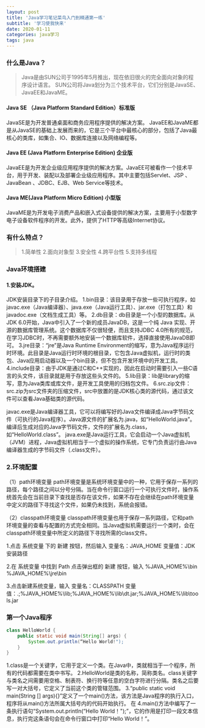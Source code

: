 ```yaml
---
layout: post
title: 'Java学习笔记菜鸟入门到精通第一练'
subtitle: '学习使我快来'
date: 2020-01-11
categories: java学习
tags: java
---
```

### 什么是Java？
> Java是由SUN公司于1995年5月推出，现在依旧很火的完全面向对象的程序设计语言。
SUN公司将Java划分为三个技术平台，它们分别是JavaSE、JavaEE和JavaME。
#### Java SE （Java Platform Standard Edition）标准版
  JavaSE是为开发普通桌面和商务应用程序提供的解决方案。 JavaEE和JavaME都是从JavaSE的基础上发展而来的，它是三个平台中最核心的部分，包括了Java最核心的类库，如集合、IO、数据库连接以及网络编程等。

#### Java EE (Java Platform Enterprise Edition) 企业版
  JavaEE是为开发企业级应用程序提供的解决方案。JavaEE可被看作一个技术平台，用于开发、装配以及部署企业级应用程序。其中主要包括Servlet、JSP 、JavaBean 、JDBC、EJB、Web Service等技术。
#### Java ME(Java Platform Micro Edition) 小型版
  JavaME是为开发电子消费产品和嵌入式设备提供的解决方案，主要用于小型数字电子设备软件程序的开发。此外，提供了HTTP等高级Internet协议。

### 有什么特点？
> 1.简单性
> 2.面向对象型
> 3.安全性
> 4.跨平台性
> 5.支持多线程

### Java环境搭建
#### 1.安装JDK。
JDK安装目录下的子目录介绍。
1.bin目录：该目录用于存放一些可执行程序，如javac.exe（Java编译器）、java.exe（Java运行工具）、jar.exe（打包工具）和javadoc.exe（文档生成工具）等。
2.db目录：db目录是一个小型的数据库。从JDK 6.0开始，Java中引入了一个新的成员JavaDB，这是一个纯 Java 实现、开源的数据库管理系统。这个数据库不仅很轻便，而且支持JDBC 4.0所有的规范，在学习JDBC时，不再需要额外地安装一个数据库软件，选择直接使用JavaDB即可。
3.jre目录：“jre”是Java Runtime Environment的缩写，意为Java程序运行时环境。此目录是Java运行时环境的根目录，它包含Java虚拟机，运行时的类包、Java应用启动器以及一个bin目录，但不包含开发环境中的开发工具。
4.include目录：由于JDK是通过C和C++实现的，因此在启动时需要引入一些C语言的头文件，该目录就是用于存放这些头文件的。
5.lib目录：lib是library的缩写，意为Java类库或库文件，是开发工具使用的归档包文件。
6.src.zip文件：src.zip为src文件夹的压缩文件，src中放置的是JDK核心类的源代码，通过该文件可以查看Java基础类的源代码。

javac.exe是Java编译器工具，它可以将编写好的Java文件编译成Java字节码文件（可执行的Java程序）。Java源文件的扩展名为.java，如“HelloWorld.java”。编译后生成对应的Java字节码文件，文件的扩展名为.class，如“HelloWorld.class”。
java.exe是Java运行工具，它会启动一个Java虚拟机（JVM）进程，Java虚拟机相当于一个虚拟的操作系统，它专门负责运行由Java编译器生成的字节码文件（.class文件）。

### 2.环境配置
（1）path环境变量
         path环境变量是系统环境变量中的一种，它用于保存一系列的路径，每个路径之间以分号分隔。当在命令行窗口运行一个可执行文件时，操作系统首先会在当前目录下查找是否存在该文件，如果不存在会继续在path环境变量中定义的路径下寻找这个文件，如果仍未找到，系统会报错。

（2）classpath环境变量
         classpath环境变量也用于保存一系列路径，它和path环境变量的查看与配置的方式完全相同。当Java虚拟机需要运行一个类时，会在classpath环境变量中所定义的路径下寻找所需的class文件。

1.点击 系统变量 下的 新建 按钮，然后输入
变量名：JAVA_HOME
变量值：JDK安装路径

2.在 系统变量 中找到 Path
点击弹出框的 新建 按钮，输入
%JAVA_HOME%\bin
%JAVA_HOME%\jre\bin

3.点击新建系统变量，输入
变量名：CLASSPATH
变量值：.;%JAVA_HOME%\lib;%JAVA_HOME%\lib\dt.jar;%JAVA_HOME%\lib\tools.jar

### 第一个Java程序
```java
class HelloWorld {
	public static void main(String[] args) {
		System.out.println(“Hello World!");
	}
}
```


1.class是一个关键字，它用于定义一个类。在Java中，类就相当于一个程序，所有的代码都需要在类中书写。
2.HelloWorld是类的名称，简称类名。class关键字与类名之间需要用空格、制表符、换行符等任意的空白字符进行分隔。类名之后要写一对大括号，它定义了当前这个类的管辖范围。
3.“public static void main(String [] args){}”定义了一个main()方法，该方法是Java程序的执行入口，程序将从main()方法所属大括号内的代码开始执行。
在
4.main()方法中编写了一条执行语句“System.out.println(“Hello World！");”，它的作用是打印一段文本信息，执行完这条语句会在命令行窗口中打印“Hello World！”。




